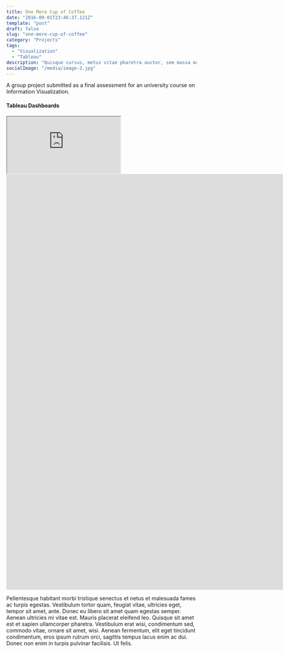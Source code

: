 ```yaml
---
title: One More Cup of Coffee
date: "2016-09-01T23:46:37.121Z"
template: "post"
draft: false
slug: "one-more-cup-of-coffee"
category: "Projects"
tags:
  - "Visualization"
  - "Tableau"
description: "Quisque cursus, metus vitae pharetra auctor, sem massa mattis sem, at interdum magna augue eget diam. Vestibulum ante ipsum primis in faucibus orci luctus et ultrices posuere cubilia Curae; Morbi lacinia molestie dui. Praesent blandit dolor. Sed non quam. In vel mi sit amet augue congue elementum."
socialImage: "/media/image-2.jpg"
---
```


A group project submitted as a final assessment for an university course on Information Visualization.

#### Tableau Dashboards

<iframe src="https://public.tableau.com/views/OneMoreCupofCoffee/Intro?:display_count=y&:tabs=yes&:toolbar=yes&:embed=yes"></iframe>

<iframe src="https://public.tableau.com/views/OneMoreCupofCoffee/Intro?:retry=yes&:display_count=y&:tabs=yes&:origin=viz_share_link" width="1920" height="1100" frameborder="0"></iframe>

Pellentesque habitant morbi tristique senectus et netus et malesuada fames ac turpis egestas. Vestibulum tortor quam, feugiat vitae, ultricies eget, tempor sit amet, ante. Donec eu libero sit amet quam egestas semper. Aenean ultricies mi vitae est. Mauris placerat eleifend leo. Quisque sit amet est et sapien ullamcorper pharetra. Vestibulum erat wisi, condimentum sed, commodo vitae, ornare sit amet, wisi. Aenean fermentum, elit eget tincidunt condimentum, eros ipsum rutrum orci, sagittis tempus lacus enim ac dui. Donec non enim in turpis pulvinar facilisis. Ut felis.

<script type='text/javascript' src='http://mysite.myserver.com/javascripts/api/viz_v1.js'>

</script>
  <div class='tableauPlaceholder' style='width: 800px; height: 600px;' >
  <object class='tableauViz' width='800' height='600' style='display:none;'>
  <param name='host_url' value='http://mysite.myserver.com' />
  <param name='site_root' value='' />
  <param name='name' value='ProfitAnalysis/Sales_Dashboard' />		
  <param name='tabs' value='yes' />
  <param name='toolbar' value='yes' />
  <param name='filter' value=':original_view=yes' /></object></div>